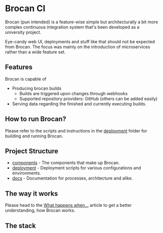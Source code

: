 # Brocan CI

Brocan (pun intended) is a feature-wise simple but architecturally a bit more complex continuous integration system that's been developed as a university project. 

Eye-candy web UI, deployments and stuff like that should not be expected from Brocan. The focus was mainly on the introduction of microservices rather than a wide feature set.

## Features

Brocan is capable of

  * Producing brocan builds
    * Builds are triggered upon changes through webhooks
    * Supported repository providers: GitHub (others can be added easily)
  * Serving data regarding the finished and currently executing builds.

## How to run Brocan?

Please refer to the scripts and instructions in the [deployment](deployment) folder for building and running Brocan.

## Project Structure

  * [components](components) - The components that make up Brocan.
  * [deployment](deployment) - Deployment scripts for various configurations and environments.
  * [docs](docs) - Documentation for processes, architecture and alike.

## The way it works

Please head to the [What happens when...](docs/implementation/what-happens-when.md) article to get a better understanding, how Brocan works.

## The stack